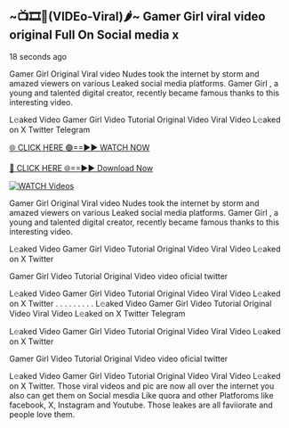 ## ~📺🎞️👙(VIDEo-Viral)🌶~ Gamer Girl     viral video original Full On Social media x 

18 seconds ago

Gamer Girl     Original Viral video Nudes took the internet by storm and amazed viewers on various Leaked social media platforms. Gamer Girl    , a young and talented digital creator, recently became famous thanks to this interesting video.

L𝚎aked Video Gamer Girl     Video Tutorial Original Video Viral Video L𝚎aked on X Twitter Telegram

[🌐 CLICK HERE 🟢==►► WATCH NOW](https://cutt.ly/0rtR8jlR)

[🔴 CLICK HERE 🌐==►► Download Now](https://cutt.ly/SrtR4cwq)

[![WATCH Videos](https://i.imgur.com/dJHk4Zq.gif)](https://cutt.ly/0rtR8jlR)

Gamer Girl     Original Viral video Nudes took the internet by storm and amazed viewers on various Leaked social media platforms. Gamer Girl     , a young and talented digital creator, recently became famous thanks to this interesting video.

L𝚎aked Video Gamer Girl     Video Tutorial Original Video Viral Video L𝚎aked on X Twitter

Gamer Girl     Video Tutorial Original Video video oficial twitter

L𝚎aked Video Gamer Girl     Video Tutorial Original Video Viral Video L𝚎aked on X Twitter
. . . . . . . . . L𝚎aked Video Gamer Girl     Video Tutorial Original Video Viral Video L𝚎aked on X Twitter Telegram

L𝚎aked Video Gamer Girl     Video Tutorial Original Video Viral Video L𝚎aked on X Twitter

Gamer Girl      Video Tutorial Original Video video oficial twitter

L𝚎aked Video Gamer Girl      Video Tutorial Original Video Viral Video L𝚎aked on X Twitter.
Those viral videos and pic are now all over the internet you also can get them on Social mesdia Like quora and other Platforoms like facebook, X, Instagram and Youtube. Those leakes are all faviiorate and people love them.
